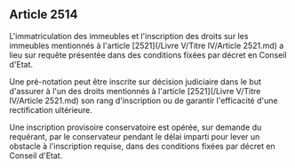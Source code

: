 Article 2514
----
L'immatriculation des immeubles et l'inscription des droits sur les immeubles
mentionnés à l'article [2521](/Livre V/Titre IV/Article 2521.md) a lieu sur requête présentée dans des conditions
fixées par décret en Conseil d'Etat.

Une pré-notation peut être inscrite sur décision judiciaire dans le but
d'assurer à l'un des droits mentionnés à l'article [2521](/Livre V/Titre IV/Article 2521.md) son rang d'inscription
ou de garantir l'efficacité d'une rectification ultérieure.

Une inscription provisoire conservatoire est opérée, sur demande du requérant,
par le conservateur pendant le délai imparti pour lever un obstacle à
l'inscription requise, dans des conditions fixées par décret en Conseil d'Etat.
